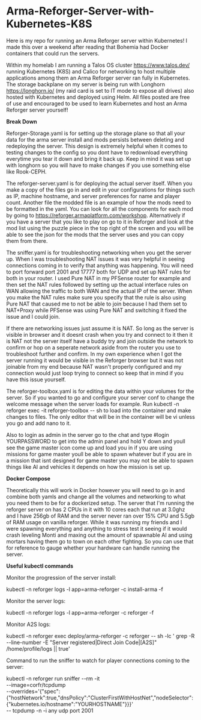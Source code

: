 # Arma-Reforger-Server-with-Kubernetes-K8S

Here is my repo for running an Arma Reforger server within Kubernetes! I made this over a weekend after reading that Bohemia had Docker containers that could run the servers. 

Within my homelab I am running a Talos OS cluster https://www.talos.dev/ running Kubernetes (K8S) and Calico for networking to host multiple applications among them an Arma Reforger server ran fully in Kubernetes. The storage backplane on my server is being run with Longhorn https://longhorn.io/ (my raid card is set to IT mode to expose all drives) also hosted with Kubernetes and deployed using Helm. All files posted are free of use and encouraged to be used to learn Kubernetes and host an Arma Reforger server yourself!

**Break Down**

Reforger-Storage.yaml is for setting up the storage plane so that all your data for the arma server install and mods persists between deleting and redeploying the server. This design is extremely helpful when it comes to testing changes to the config so you dont have to redownload everything everytime you tear it down and bring it back up. Keep in mind it was set up with longhorn so you will have to make changes if you use something else like Rook-CEPH. 

The reforger-server.yaml is for deploying the actual server itself. When you make a copy of the files go in and edit in your configurations for things such as IP, machine hostname, and server preferences for name and player count. Another file the modded file is an example of how the mods need to be formatted in the yaml. You can look for all the components for each mod by going to https://reforger.armaplatform.com/workshop. Alternatively if you have a server that you like to play on go to it in Reforger and look at the mod list using the puzzle piece in the top right of the screen and you will be able to see the json for the mods that the server uses and you can copy them from there.  

The sniffer.yaml is for troubleshooting networking when you get the server up. When I was troubleshooting NAT issues it was very helpful in seeing connections coming in to verify that anything was happening. You will need to port forward port 2001 and 17777 both for UDP and set up NAT rules for both in your router. I used Pure NAT in my PFSense router for example and then set the NAT rules followed by setting up the actual interface rules on WAN allowing the traffic to both WAN and the actual IP of the server. When you make the NAT rules make sure you specify that the rule is also using Pure NAT that caused me to not be able to join because I had them set to NAT+Proxy while PFSense was using Pure NAT and switching it fixed the issue and I could join.

If there are networking issues just assume it is NAT. So long as the server is visible in browser and it doesnt crash when you try and connect to it then it is NAT not the server itself have a buddy try and join outside the network to confirm or hop on a seperate network aside from the router you use to troubleshoot further and confirm. In my own experience when I got the server running it would be visible in the Reforger browser but it was not joinable from my end because NAT wasn't properly configured and my connection would just loop trying to connect so keep that in mind if you have this issue yourself.

The reforger-toolbox.yaml is for editing the data within your volumes for the server. So if you wanted to go and configure your server conf to change the welcome message when the server loads for example. Run kubectl -n reforger exec -it reforger-toolbox -- sh to load into the container and make changes to files. The only editor that will be in the container will be vi unless you go and add nano to it. 

Also to login as admin in the server go to the chat and type #login YOURPASSWORD to get into the admin panel and hold Y down and youll see the game master icon come up and load you in if you are using missions for game master youll be able to spawn whatever but if you are in a mission that isnt designed for game master you may not be able to spawn things like AI and vehicles it depends on how the mission is set up. 

**Docker Compose** 

Theoretically this will work in Docker however you will need to go in and combine both yamls and change all the volumes and networking to what you need them to be for a dockerized setup. The server that I'm running the reforger server on has 2 CPUs in it with 10 cores each that run at 3.0ghz and I have 256gb of RAM and the server never ran over 15% CPU and 5.5gb of RAM usage on vanilla reforger. While it was running my friends and I were spawning everything and anything to stress test it seeing if it would crash leveling Monti and maxing out the amount of spawnable AI and using mortars having them go to town on each other fighting. So you can use that for reference to gauge whether your hardware can handle running the server.

**Useful kubectl commands** 

Monitor the progression of the server install: 

kubectl -n reforger logs -l app=arma-reforger -c install-arma -f

Monitor the server logs:

kubectl -n reforger logs -l app=arma-reforger -c reforger -f

Monitor A2S logs: 

kubectl -n reforger exec deploy/arma-reforger -c reforger -- sh -lc ' 
grep -R --line-number -E "Server registered|Direct Join Code|\[A2S\]" /home/profile/logs || true'

Command to run the sniffer to watch for player connections coming to the server:

kubectl -n reforger run sniffer --rm -it \
  --image=corfr/tcpdump \
  --overrides='{"spec":{"hostNetwork":true,"dnsPolicy":"ClusterFirstWithHostNet","nodeSelector":{"kubernetes.io/hostname":"YOURHOSTNAME"}}}' \
  -- tcpdump -n -i any udp port 2001
